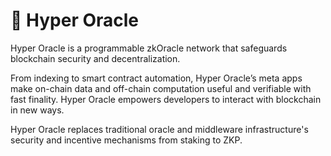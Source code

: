 # 🌈 Hyper Oracle

Hyper Oracle is a programmable zkOracle network that safeguards blockchain security and decentralization.

From indexing to smart contract automation, Hyper Oracle’s meta apps make on-chain data and off-chain computation useful and verifiable with fast finality. Hyper Oracle empowers developers to interact with blockchain in new ways.

Hyper Oracle replaces traditional oracle and middleware infrastructure's security and incentive mechanisms from staking to ZKP.

